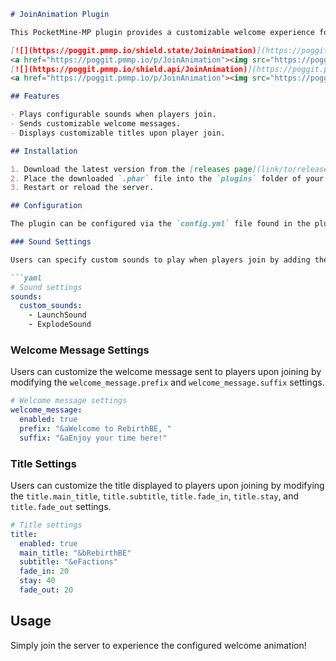 ```markdown
# JoinAnimation Plugin

This PocketMine-MP plugin provides a customizable welcome experience for players joining your server by playing sounds and displaying messages and titles.

[![](https://poggit.pmmp.io/shield.state/JoinAnimation)](https://poggit.pmmp.io/p/JoinAnimation)
<a href="https://poggit.pmmp.io/p/JoinAnimation"><img src="https://poggit.pmmp.io/shield.state/JoinAnimation"></a>
[![](https://poggit.pmmp.io/shield.api/JoinAnimation)](https://poggit.pmmp.io/p/JoinAnimation)
<a href="https://poggit.pmmp.io/p/JoinAnimation"><img src="https://poggit.pmmp.io/shield.api/JoinAnimation"></a>

## Features

- Plays configurable sounds when players join.
- Sends customizable welcome messages.
- Displays customizable titles upon player join.

## Installation

1. Download the latest version from the [releases page](link/to/releases).
2. Place the downloaded `.phar` file into the `plugins` folder of your PocketMine-MP server.
3. Restart or reload the server.

## Configuration

The plugin can be configured via the `config.yml` file found in the plugin's folder.

### Sound Settings

Users can specify custom sounds to play when players join by adding them to the `sounds.custom_sounds` section of the `config.yml`. The plugin will attempt to play these sounds using the PocketMine-MP 5.0.0 sound classes.

```yaml
# Sound settings
sounds:
  custom_sounds:
    - LaunchSound
    - ExplodeSound
```

### Welcome Message Settings

Users can customize the welcome message sent to players upon joining by modifying the `welcome_message.prefix` and `welcome_message.suffix` settings.

```yaml
# Welcome message settings
welcome_message:
  enabled: true
  prefix: "&aWelcome to RebirthBE, "
  suffix: "&aEnjoy your time here!"
```

### Title Settings

Users can customize the title displayed to players upon joining by modifying the `title.main_title`, `title.subtitle`, `title.fade_in`, `title.stay`, and `title.fade_out` settings.

```yaml
# Title settings
title:
  enabled: true
  main_title: "&bRebirthBE"
  subtitle: "&eFactions"
  fade_in: 20
  stay: 40
  fade_out: 20
```

## Usage

Simply join the server to experience the configured welcome animation!
